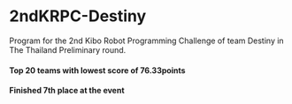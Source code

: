 # 2ndKRPC-Destiny
Program for the 2nd Kibo Robot Programming Challenge of team Destiny in The Thailand Preliminary round.
#### Top 20 teams with lowest score of 76.33points
#### Finished 7th place at the event
